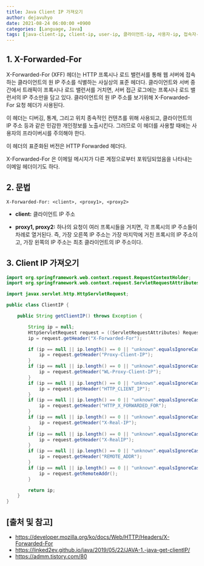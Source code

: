 ```yaml
---
title: Java Client IP 가져오기
author: dejavuhyo
date: 2021-08-24 06:00:00 +0900
categories: [Language, Java]
tags: [java-client-ip, client-ip, user-ip, 클라이언트-ip, 사용자-ip, 접속자-ip]
---
```


## 1. X-Forwarded-For
X-Forwarded-For (XFF) 헤더는 HTTP 프록시나 로드 밸런서를 통해 웹 서버에 접속하는 클라이언트의 원 IP 주소를 식별하는 사실상의 표준 헤더다. 클라이언트와 서버 중간에서 트래픽이 프록시나 로드 밸런서를 거치면, 서버 접근 로그에는 프록시나 로드 밸런서의 IP 주소만을 담고 있다. 클라이언트의 원 IP 주소를 보기위해 X-Forwarded-For 요청 헤더가 사용된다.

이 헤더는 디버깅, 통계, 그리고 위치 종속적인 컨텐츠를 위해 사용되고, 클라이언트의 IP 주소 등과 같은 민감한 개인정보를 노출시킨다. 그러므로 이 헤더를 사용할 때에는 사용자의 프라이버시를 주의해야 한다.

이 헤더의 표준화된 버전은 HTTP Forwarded 헤더다.

X-Forwarded-For 은 이메일 메시지가 다른 계정으로부터 포워딩되었음을 나타내는 이메일 헤더이기도 하다.

## 2. 문법

```text
X-Forwarded-For: <client>, <proxy1>, <proxy2>
```

* __client:__ 클라이언트 IP 주소

* __proxy1, proxy2:__ 하나의 요청이 여러 프록시들을 거치면, 각 프록시의 IP 주소들이 차례로 열거된다. 즉, 가장 오른쪽 IP 주소는 가장 마지막에 거친 프록시의 IP 주소이고, 가장 왼쪽의 IP 주소는 최초 클라이언트의 IP 주소이다.

## 3. Client IP 가져오기

```java
import org.springframework.web.context.request.RequestContextHolder;
import org.springframework.web.context.request.ServletRequestAttributes;

import javax.servlet.http.HttpServletRequest;

public class ClientIP {

    public String getClientIP() throws Exception {

        String ip = null;
        HttpServletRequest request = ((ServletRequestAttributes) RequestContextHolder.currentRequestAttributes()).getRequest();
        ip = request.getHeader("X-Forwarded-For");

        if (ip == null || ip.length() == 0 || "unknown".equalsIgnoreCase(ip)) {
            ip = request.getHeader("Proxy-Client-IP");
        }
        if (ip == null || ip.length() == 0 || "unknown".equalsIgnoreCase(ip)) {
            ip = request.getHeader("WL-Proxy-Client-IP");
        }
        if (ip == null || ip.length() == 0 || "unknown".equalsIgnoreCase(ip)) {
            ip = request.getHeader("HTTP_CLIENT_IP");
        }
        if (ip == null || ip.length() == 0 || "unknown".equalsIgnoreCase(ip)) {
            ip = request.getHeader("HTTP_X_FORWARDED_FOR");
        }
        if (ip == null || ip.length() == 0 || "unknown".equalsIgnoreCase(ip)) {
            ip = request.getHeader("X-Real-IP");
        }
        if (ip == null || ip.length() == 0 || "unknown".equalsIgnoreCase(ip)) {
            ip = request.getHeader("X-RealIP");
        }
        if (ip == null || ip.length() == 0 || "unknown".equalsIgnoreCase(ip)) {
            ip = request.getHeader("REMOTE_ADDR");
        }
        if (ip == null || ip.length() == 0 || "unknown".equalsIgnoreCase(ip)) {
            ip = request.getRemoteAddr();
        }

        return ip;
    }
}
```

## [출처 및 참고]
* <https://developer.mozilla.org/ko/docs/Web/HTTP/Headers/X-Forwarded-For>
* <https://linked2ev.github.io/java/2019/05/22/JAVA-1.-java-get-clientIP/>
* <https://admm.tistory.com/80>
